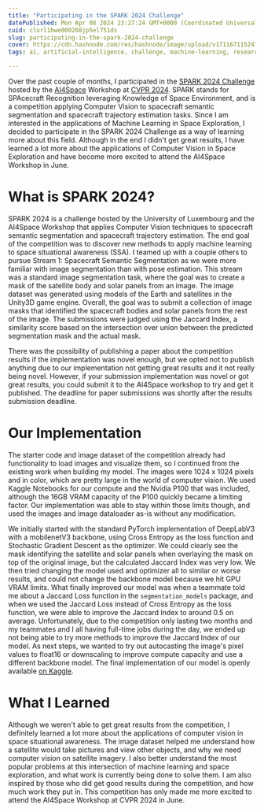 ```yaml
---
title: "Participating in the SPARK 2024 Challenge"
datePublished: Mon Apr 08 2024 23:27:24 GMT+0000 (Coordinated Universal Time)
cuid: clurl1hwe000208jp5el751ds
slug: participating-in-the-spark-2024-challenge
cover: https://cdn.hashnode.com/res/hashnode/image/upload/v1711671152473/b5b7a6f0-85fb-4f42-aa4b-feb509236920.png
tags: ai, artificial-intelligence, challenge, machine-learning, research, computer-vision, deep-learning, ml, space, competition, space-exploration

---
```


Over the past couple of months, I participated in the [SPARK 2024 Challenge](https://cvi2.uni.lu/spark2024/) hosted by the [AI4Space](https://aiforspace.github.io/2024/) Workshop at [CVPR 2024](https://cvpr.thecvf.com/). SPARK stands for SPAcecraft Recognition leveraging Knowledge of Space Environment, and is a competition applying Computer Vision to spacecraft semantic segmentation and spacecraft trajectory estimation tasks. Since I am interested in the applications of Machine Learning in Space Exploration, I decided to participate in the SPARK 2024 Challenge as a way of learning more about this field. Although in the end I didn't get great results, I have learned a lot more about the applications of Computer Vision in Space Exploration and have become more excited to attend the AI4Space Workshop in June.

# What is SPARK 2024?

SPARK 2024 is a challenge hosted by the University of Luxembourg and the AI4Space Workshop that applies Computer Vision techniques to spacecraft semantic segmentation and spacecraft trajectory estimation. The end goal of the competition was to discover new methods to apply machine learning to space situational awareness (SSA). I teamed up with a couple others to pursue Stream 1: Spacecraft Semantic Segmentation as we were more familiar with image segmentation than with pose estimation. This stream was a standard image segmentation task, where the goal was to create a mask of the satellite body and solar panels from an image. The image dataset was generated using models of the Earth and satellites in the Unity3D game engine. Overall, the goal was to submit a collection of image masks that identified the spacecraft bodies and solar panels from the rest of the image. The submissions were judged using the Jaccard Index, a similarity score based on the intersection over union between the predicted segmentation mask and the actual mask.

There was the possibility of publishing a paper about the competition results if the implementation was novel enough, but we opted not to publish anything due to our implementation not getting great results and it not really being novel. However, if your submission implementation was novel or got great results, you could submit it to the AI4Space workshop to try and get it published. The deadline for paper submissions was shortly after the results submission deadline.

# Our Implementation

The starter code and image dataset of the competition already had functionality to load images and visualize them, so I continued from the existing work when building my model. The images were 1024 x 1024 pixels and in color, which are pretty large in the world of computer vision. We used Kaggle Notebooks for our compute and the Nvidia P100 that was included, although the 16GB VRAM capacity of the P100 quickly became a limiting factor. Our implementation was able to stay within those limits though, and used the images and image dataloader as-is without any modification.

We initially started with the standard PyTorch implementation of DeepLabV3 with a mobilenetV3 backbone, using Cross Entropy as the loss function and Stochastic Gradient Descent as the optimizer. We could clearly see the mask identifying the satellite and solar panels when overlaying the mask on top of the original image, but the calculated Jaccard Index was very low. We then tried changing the model used and optimizer all to similar or worse results, and could not change the backbone model because we hit GPU VRAM limits. What finally improved our model was when a teammate told me about a Jaccard Loss function in the `segmentation_models` package, and when we used the Jaccard Loss instead of Cross Entropy as the loss function, we were able to improve the Jaccard Index to around 0.5 on average. Unfortunately, due to the competition only lasting two months and my teammates and I all having full-time jobs during the day, we ended up not being able to try more methods to improve the Jaccard Index of our model. As next steps, we wanted to try out autocasting the image's pixel values to float16 or downscaling to improve compute capacity and use a different backbone model. The final implementation of our model is openly available [on Kaggle](https://www.kaggle.com/code/dragonejt/neomuna).

# What I Learned

Although we weren't able to get great results from the competition, I definitely learned a lot more about the applications of computer vision in space situational awareness. The image dataset helped me understand how a satellite would take pictures and view other objects, and why we need computer vision on satellite imagery. I also better understand the most popular problems at this intersection of machine learning and space exploration, and what work is currently being done to solve them. I am also inspired by those who did get good results during the competition, and how much work they put in. This competition has only made me more excited to attend the AI4Space Workshop at CVPR 2024 in June.